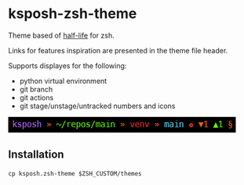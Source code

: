 # ksposh-zsh-theme

Theme based of [half-life](https://github.com/ohmyzsh/ohmyzsh/blob/master/themes/half-life.zsh-theme) for zsh.

Links for features inspiration are presented in the theme file header.

Supports displayes for the following:

- python virtual environment
- git branch
- git actions 
- git stage/unstage/untracked numbers and icons

![](images/ksposh_zsh_theme.png)

## Installation

    cp ksposh.zsh-theme $ZSH_CUSTOM/themes

